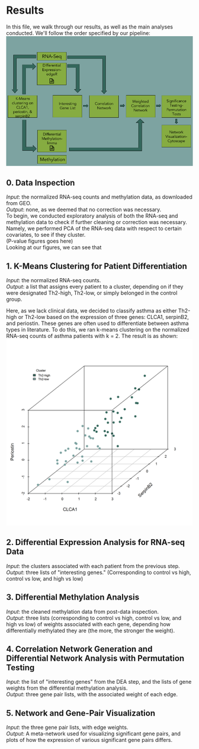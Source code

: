 # Results

In this file, we walk through our results, as well as the main analyses conducted.  We'll follow the order specified by our pipeline:
![pipeline](https://github.com/STAT540-UBC/team_Undecided/blob/master/results/figures/teamUndecided_Pipeline.png "Pipeline")

## 0. Data Inspection
*Input*: the normalized RNA-seq counts and methylation data, as downloaded from GEO.  
*Output*: none, as we deemed that no correction was necessary.  
To begin, we conducted exploratory analysis of both the RNA-seq and methylation data to check if further cleaning or correction was necessary.
Namely, we performed PCA of the RNA-seq data with respect to certain covariates, to see if they cluster.  
(P-value figures goes here)  
Looking at our figures, we can see that 

## 1. K-Means Clustering for Patient Differentiation
*Input*: the normalized RNA-seq counts.  
*Output*: a list that assigns every patient to a cluster, depending on if they were designated Th2-high, Th2-low, or simply belonged in the control group.  

Here, as we lack clinical data, we decided to classify asthma as either Th2-high or Th2-low based on the expression of three genes: CLCA1, serpinB2, and periostin.  These genes are often used to differentiate between asthma types in literature.  To do this, we ran k-means clustering on the normalized RNA-seq counts of asthma patients with k = 2.  The result is as shown: 
![3dscatterplot](https://github.com/STAT540-UBC/team_Undecided/blob/master/results/figures/3D.png "3D Scatterplot")

## 2. Differential Expression Analysis for RNA-seq Data
*Input*: the clusters associated with each patient from the previous step.  
*Output*: three lists of "interesting genes." (Corresponding to control vs high, control vs low, and high vs low)  


## 3. Differential Methylation Analysis
*Input*: the cleaned methylation data from post-data inspection.  
*Output*: three lists (corresponding to control vs high, control vs low, and high vs low) of weights associated with each gene, depending how differentially methylated they are (the more, the stronger the weight).  

## 4. Correlation Network Generation and Differential Network Analysis with Permutation Testing
*Input*: the list of "interesting genes" from the DEA step, and the lists of gene weights from the differential methylation analysis.  
*Output*: three gene pair lists, with the associated weight of each edge.  

## 5. Network and Gene-Pair Visualization
*Input*: the three gene pair lists, with edge weights.  
*Output*: A meta-network used for visualizing significant gene pairs, and plots of how the expression of various significant gene pairs differs.  
